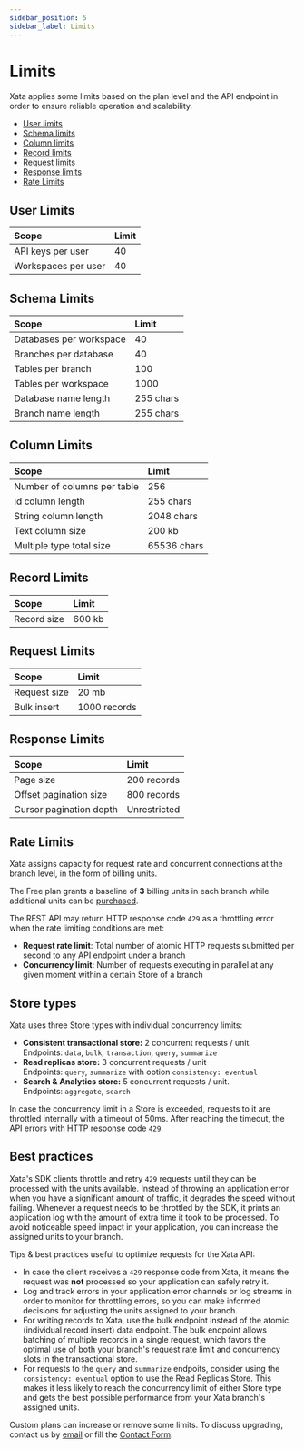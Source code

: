 ```yaml
---
sidebar_position: 5
sidebar_label: Limits
---
```


# Limits

Xata applies some limits based on the plan level and the API endpoint in order to ensure reliable operation and scalability.

- [User limits](#user-limits)
- [Schema limits](#schema-limits)
- [Column limits](#column-limits)
- [Record limits](#record-limits)
- [Request limits](#request-limits)
- [Response limits](#response-limits)
- [Rate Limits](#rate-limits)

## User Limits

| Scope               | Limit |
| :------------------ | :---- |
| API keys per user   | 40    |
| Workspaces per user | 40    |

## Schema Limits

| Scope                   | Limit     |
| :---------------------- | :-------- |
| Databases per workspace | 40        |
| Branches per database   | 40        |
| Tables per branch       | 100       |
| Tables per workspace    | 1000      |
| Database name length    | 255 chars |
| Branch name length      | 255 chars |

## Column Limits

| Scope                       | Limit       |
| :-------------------------- | :---------- |
| Number of columns per table | 256         |
| id column length            | 255 chars   |
| String column length        | 2048 chars  |
| Text column size            | 200 kb      |
| Multiple type total size    | 65536 chars |

## Record Limits

| Scope       | Limit  |
| :---------- | :----- |
| Record size | 600 kb |

## Request Limits

| Scope        | Limit        |
| :----------- | :----------- |
| Request size | 20 mb        |
| Bulk insert  | 1000 records |

## Response Limits

| Scope                   | Limit        |
| :---------------------- | :----------- |
| Page size               | 200 records  |
| Offset pagination size  | 800 records  |
| Cursor pagination depth | Unrestricted |

## Rate Limits

Xata assigns capacity for request rate and concurrent connections at the branch level, in the form of billing units.

The Free plan grants a baseline of **3** billing units in each branch while additional units can be [purchased](https://xata.io/pricing).

The REST API may return HTTP response code `429` as a throttling error when the rate limiting conditions are met:

- **Request rate limit**: Total number of atomic HTTP requests submitted per second to any API endpoint under a branch
- **Concurrency limit**: Number of requests executing in parallel at any given moment within a certain Store of a branch

## Store types

Xata uses three Store types with individual concurrency limits:

- **Consistent transactional store:** 2 concurrent requests / unit.  
  Endpoints: `data`, `bulk`, `transaction`, `query`, `summarize`
- **Read replicas store:** 3 concurrent requests / unit  
  Endpoints: `query`, `summarize` with option `consistency: eventual`
- **Search & Analytics store:** 5 concurrent requests / unit.  
  Endpoints: `aggregate`, `search`

In case the concurrency limit in a Store is exceeded, requests to it are throttled internally with a timeout of 50ms. After reaching the timeout, the API errors with HTTP response code `429`.

## Best practices

Xata's SDK clients throttle and retry `429` requests until they can be processed with the units available. Instead of throwing an application error when you have a significant amount of traffic, it degrades the speed without failing. Whenever a request needs to be throttled by the SDK, it prints an application log with the amount of extra time it took to be processed. To avoid noticeable speed impact in your application, you can increase the assigned units to your branch.

Tips & best practices useful to optimize requests for the Xata API:

- In case the client receives a `429` response code from Xata, it means the request was **not** processed so your application can safely retry it.
- Log and track errors in your application error channels or log streams in order to monitor for throttling errors, so you can make informed decisions for adjusting the units assigned to your branch.
- For writing records to Xata, use the bulk endpoint instead of the atomic (individual record insert) data endpoint. The bulk endpoint allows batching of multiple records in a single request, which favors the optimal use of both your branch's request rate limit and concurrency slots in the transactional store.
- For requests to the `query` and `summarize` endpoits, consider using the `consistency: eventual` option to use the Read Replicas Store. This makes it less likely to reach the concurrency limit of either Store type and gets the best possible performance from your Xata branch's assigned units.

Custom plans can increase or remove some limits. To discuss upgrading, contact us by [email](mailto:support@xata.io) or fill the [Contact Form](https://support.xata.io/hc/en-us/requests/new).

